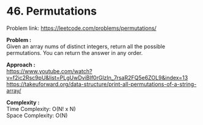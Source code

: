 # 46. Permutations

Problem link: https://leetcode.com/problems/permutations/

**Problem :**<br>
Given an array nums of distinct integers, return all the possible permutations. You can return the answer in any order.<br>

**Approach :**<br>
https://www.youtube.com/watch?v=f2ic2Rsc9pU&list=PLgUwDviBIf0rGlzIn_7rsaR2FQ5e6ZOL9&index=13
https://takeuforward.org/data-structure/print-all-permutations-of-a-string-array/

**Complexity :**<br>
Time Complexity: O(N! x N) <br>
Space Complexity: O(N) <br>

